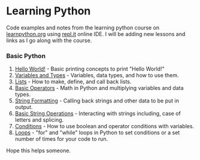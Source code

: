
# Learning Python
Code examples and notes from the learning python course on [learnpython.org](www.learnpython.org) using [repl.it](https://repl.it) online IDE. I will be adding new lessons and links as I go along with the course.

### Basic Python

1. [Hello World!](https://github.com/MaxShalom/learning-python/blob/master/Basics/1-hello-word.py) - Basic printing concepts to print "Hello World!"
2. [Variables and Types](https://github.com/MaxShalom/learning-python/blob/master/Basics/2-variables-and-types.py) - Variables, data types, and how to use them.
3. [Lists](https://github.com/MaxShalom/learning-python/blob/master/Basics/3-lists.py) - How to make, define, and call back lists.
4. [Basic Operators](https://github.com/MaxShalom/learning-python/blob/master/Basics/4-basic-operators.py) - Math in Python and multiplying variables and data types.
5. [String Formatting](https://github.com/MaxShalom/learning-python/blob/master/Basics/5-string-formatting.py) - Calling back strings and other data to be put in output.
6. [Basic String Operations](https://github.com/MaxShalom/learning-python/blob/master/Basics/6-basic-string-operations.py) - Interacting with strings including, case of letters and splicing.
7. [Conditions](https://github.com/MaxShalom/learning-python/blob/master/Basics/7-conditions.py) - How to use boolean and operator conditions with variables.
8. [Loops](https://github.com/MaxShalom/learning-python/blob/master/Basics/8-loops.py) - "for" and "while" loops in Python to set conditions or a set number of times for your code to run.

Hope this helps someone.
